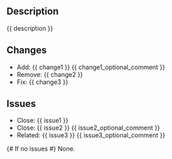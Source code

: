 ## Description

{{ description }}

## Changes

- Add: {{ change1 }}
  {{ change1_optional_comment }}
- Remove: {{ change2 }}
- Fix: {{ change3 }}

## Issues

- Close: {{ issue1 }}
- Close: {{ issue2 }}
  {{ issue2_optional_comment }}
- Related: {{ issue3 }}
  {{ issue3_optional_comment }}

{# If no issues #}
None.